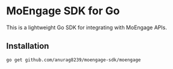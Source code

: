 # MoEngage SDK for Go

This is a lightweight Go SDK for integrating with MoEngage APIs.

## Installation

```sh
go get github.com/anurag8239/moengage-sdk/moengage